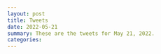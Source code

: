 ```yaml
---
layout: post
title: Tweets
date: 2022-05-21
summary: These are the tweets for May 21, 2022.
categories:
---
```


